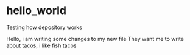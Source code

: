 # hello_world
Testing how depository works

Hello, i am writing some changes to my new file
They want me to write about tacos, i like fish tacos
